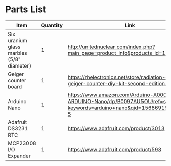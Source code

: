 # Parts List

| Item | Quantity | Link | Notes |
| --- | --- | --- | --- |
| Six uranium glass marbles (5/8" diameter) | 1 | http://unitednuclear.com/index.php?main_page=product_info&products_id=1143 | |
| Geiger counter board | 1 | https://rhelectronics.net/store/radiation-detector-geiger-counter-diy-kit-second-edition.html | |
| Arduino Nano | 1 | https://www.amazon.com/Arduino-A000005-ARDUINO-Nano/dp/B0097AU5OU/ref=sr_1_5?keywords=arduino+nano&qid=1568691928&sr=8-5 | |
| Adafruit DS3231 RTC | 1 | https://www.adafruit.com/product/3013 | |
| MCP23008 I/O Expander | 1 | https://www.adafruit.com/product/593 | |
